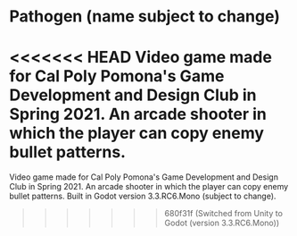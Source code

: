 # Pathogen (name subject to change)

<<<<<<< HEAD
Video game made for Cal Poly Pomona's Game Development and Design Club in Spring 2021. An arcade shooter in which the player can copy enemy bullet patterns.
=======
Video game made for Cal Poly Pomona's Game Development and Design Club in Spring 2021. An arcade shooter in which the player can copy enemy bullet patterns. Built in Godot version 3.3.RC6.Mono (subject to change).
>>>>>>> 680f31f (Switched from Unity to Godot (version 3.3.RC6.Mono))

